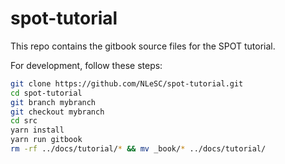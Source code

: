 # spot-tutorial

This repo contains the gitbook source files for the SPOT tutorial. 

For development, follow these steps:

```bash
git clone https://github.com/NLeSC/spot-tutorial.git 
cd spot-tutorial
git branch mybranch
git checkout mybranch
cd src
yarn install
yarn run gitbook
rm -rf ../docs/tutorial/* && mv _book/* ../docs/tutorial/

```


